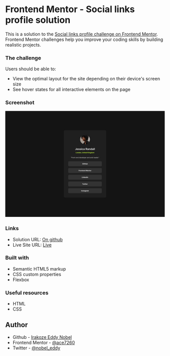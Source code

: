 # Frontend Mentor - Social links profile solution

This is a solution to the [Social links profile challenge on Frontend Mentor](https://www.frontendmentor.io/challenges/social-links-profile-UG32l9m6dQ). Frontend Mentor challenges help you improve your coding skills by building realistic projects.

### The challenge

Users should be able to:

- View the optimal layout for the site depending on their device's screen size
- See hover states for all interactive elements on the page

### Screenshot

![Blog preview card](/design/desktop-design.jpg)

### Links

- Solution URL: [On github](https://github.com/Ace7260/social-links-profile)
- Live Site URL: [Live]()

### Built with

- Semantic HTML5 markup
- CSS custom properties
- Flexbox
### Useful resources

- HTML
- CSS 

## Author

- Github - [Irakoze Eddy Nobel](https://github.com/ace7260)
- Frontend Mentor - [@ace7260](https://www.frontendmentor.io/profile/Ace7260)
- Twitter - [@nobel_eddy](https://www.twitter.com/nobel_eddy)
